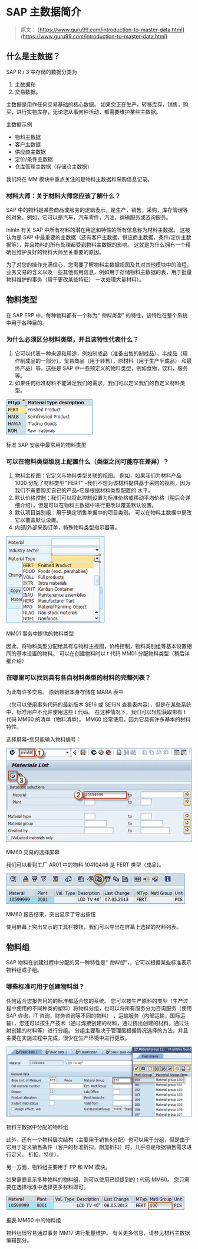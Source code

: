 # SAP 主数据简介

> 原文： [https://www.guru99.com/introduction-to-master-data.html](https://www.guru99.com/introduction-to-master-data.html)

## 什么是主数据？

SAP R / 3 中存储的数据分类为

1.  主数据和
2.  交易数据。

主数据是用作任何交易基础的核心数据。 如果您正在生产，转移库存，销售，购买，进行实物库存，无论您从事何种活动，都需要维护某些主数据。

主数据示例

*   物料主数据
*   客户主数据
*   供应商主数据
*   定价/条件主数据
*   仓库管理主数据（存储仓主数据）

我们将在 MM 模块中重点关注的是物料主数据和采购信息记录。

### 材料大师：关于材料大师您应该了解什么？

SAP 中的物料是某些商品或服务的逻辑表示，是生产，销售，采购，库存管理等的对象。例如，它可以是汽车，汽车零件，汽油，运输服务或咨询服务。

InInIn 有关 SAP 中所有材料的潜在用途和特性的所有信息称为材料主数据。 这被认为是 SAP 中最重要的主数据（还有客户主数据，供应商主数据，条件/定价主数据等），并且物料的所有处理都受到物料主数据的影响。 这就是为什么拥有一个精确且维护良好的物料大师至关重要的原因。

为了对您的操作充满信心，您需要了解物料主数据视图及其对其他模块中的流程，业务交易的含义以及一些其他有用信息，例如用于存储物料主数据的表，用于批量物料维护的事务（用于更改某些特征） 一次处理大量材料）。

## 物料类型

在 SAP ERP 中，每种物料都有一个称为“ *物料类型”* 的特性，该特性在整个系统中用于各种目的。

### 为什么必须区分材料类型，并且该特性代表什么？

1.  它可以代表一种来源和用途，例如制成品（准备出售的制成品），半成品（用作制成品的一部分），贸易商品（用于转售），原材料（用于生产半成品） 和最终产品）等。这些是 SAP 中一些预定义的物料类型，例如食物，饮料，服务等。
2.  如果任何标准材料不能满足我们的需求，我们可以定义我们的自定义材料类型。

![Introduction to Master Data in SAP](img/b9d1ea9827ae41429600fa2090915585.png)

标准 SAP 安装中最常用的物料类型

### 可以在物料类型级别上配置什么（类型之间可能存在差异）？

1.  物料主视图：它定义与物料类型关联的视图。 例如，如果我们为材料产品 1000 分配了材料类型“ FERT” –我们不想为该材料提供基于采购的视图，因为我们不需要购买自己的产品–它是根据材料类型配置的 水平。
2.  默认价格控制：我们可以将此控制设置为标准价格或移动平均价格（稍后会详细介绍），但是可以在物料主数据中进行更改以覆盖默认设置。
3.  默认项目类别组：用于确定销售单据中的项目类别。 可以在物料主数据中更改它以覆盖默认设置。
4.  内部/外部采购订单，特殊物料类型指示器等。

![Introduction to Master Data in SAP](img/143c63129a5678afd8e35f39591a9968.png)

MM01 事务中提供的物料类型

因此，将物料类型分配给具有与物料主视图，价格控制，物料类别组等基本设置相同的基本设置的物料。 可以在创建物料时以 t 代码 MM01 分配物料类型（稍后详细介绍）

### 在哪里可以找到具有各自材料类型的材料的完整列表？

为此有许多交易。 原始数据本身存储在 MARA 表中

（您可以使用事务代码的最新版本 SE16 或 SE16N 查看表内容），但是在某些系统中，标准用户不允许使用这些 t 代码。 在这种情况下，我们可以轻松获取带有 t 代码 MM60 的清单（物料清单）。 MM60 经常使用，因为它具有许多基本的材料特性。

选择屏幕–您只能输入物料编号：

![Introduction to Master Data in SAP](img/478b74fdffa4c5101cd6ec60e34bdef3.png)

MM60 交易的选择屏幕

我们可以看到工厂 AR01 中的物料 10410446 是 FERT 类型（成品）。

![](img/4f8e29638821e7faaffe8392e2166eb6.png)

MM60 报告结果，突出显示了导出按钮

使用屏幕上突出显示的工具栏按钮，我们可以导出在屏幕上选择的材料列表。

## 物料组

SAP 物料在创建过程中分配的另一种特性是“ *物料组”，*，它可以根据某些标准表示物料组或子组。

### 哪些标准可用于创建物料组？

任何适合您报告目的的标准都适合您的系统。 您可以按生产原料的类型（生产过程中使用的不同种类的塑料）将物料分组，也可以将所有服务分为咨询服务（使用 SAP 咨询，IT 咨询，财务咨询等不同的物料） ，运输服务（内部运输，国际运输），您还可以按生产技术（通过焊接创建的材料，通过挤出创建的材料，通过注射创建的材料等）进行分组。 分组主要取决于管理层根据情况选择的方法，并且主要在实施过程中完成，很少在生产环境中进行更改。

![Introduction to Master Data in SAP](img/7204bf63e08d2ddce34b8ad5c81b631c.png)

物料主数据中分配的物料组

此外，还有一个物料层次结构（主要用于销售&分配）也可以用于分组，但是由于它用于定义销售条件（客户的标准折扣，附加折扣）时，几乎总是根据销售需求进行定义。 折扣，特价）。

另一方面，物料组主要用于 PP 和 MM 模块。

如果需要显示多种物料的物料组，则可以使用已经提到的 t 代码 MM60。 您只需要在选择标准中选择更多材料即可。

![Introduction to Master Data in SAP](img/4ffcaee5589203b02f4620ad9a53dc58.png)

报表 MM60 中的物料组

物料组很容易通过事务 MM17 进行批量维护。 有关更多信息，请参见材料主数据编辑部分。